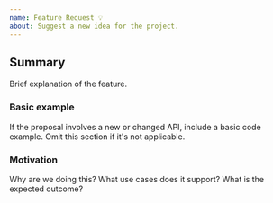 ```yaml
---
name: Feature Request 💡
about: Suggest a new idea for the project.
---
```


<!--
  Please fill out each section below, otherwise your issue will be closed.

  Useful Links:
  - Gatsby RFCs: https://github.com/gatsbyjs/rfcs
  - How to Contribute: https://www.gatsbyjs.org/contributing/how-to-contribute/
  - How to File an Issue: https://www.gatsbyjs.org/contributing/how-to-file-an-issue/

  Before opening a new issue, please search existing issues:  https://github.com/gatsbyjs/gatsby/issues

  ## A note on adding features to Gatsby and its official plugins

  Every feature needs to strike a balance - complex features are less likely to be worked on, whether that complexity comes from design, implementation or ongoing   maintenance costs. On the other side, features that are useful to all (or most) of Gatsby's users are more likely to be accepted.

  This means that not every feature request will be added to Gatsby, but hearing about what you want Gatsby to do is important. Don't be afraid to add a feature request!
-->

## Summary

Brief explanation of the feature.

### Basic example

If the proposal involves a new or changed API, include a basic code example. Omit this section if it's not applicable.

### Motivation

Why are we doing this? What use cases does it support? What is the expected outcome?
